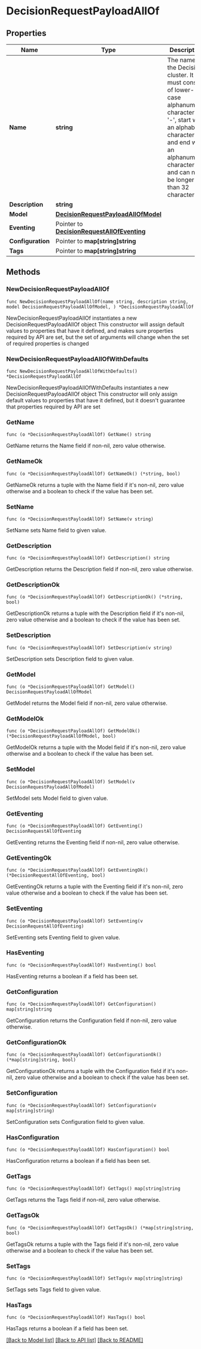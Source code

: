 # DecisionRequestPayloadAllOf

## Properties

Name | Type | Description | Notes
------------ | ------------- | ------------- | -------------
**Name** | **string** | The name of the Decision cluster. It must consist of lower-case alphanumeric characters or &#39;-&#39;, start with an alphabetic character, and end with an alphanumeric character, and can not be longer than 32 characters. | 
**Description** | **string** |  | 
**Model** | [**DecisionRequestPayloadAllOfModel**](DecisionRequestPayloadAllOfModel.md) |  | 
**Eventing** | Pointer to [**DecisionRequestAllOfEventing**](DecisionRequestAllOfEventing.md) |  | [optional] 
**Configuration** | Pointer to **map[string]string** |  | [optional] 
**Tags** | Pointer to **map[string]string** |  | [optional] 

## Methods

### NewDecisionRequestPayloadAllOf

`func NewDecisionRequestPayloadAllOf(name string, description string, model DecisionRequestPayloadAllOfModel, ) *DecisionRequestPayloadAllOf`

NewDecisionRequestPayloadAllOf instantiates a new DecisionRequestPayloadAllOf object
This constructor will assign default values to properties that have it defined,
and makes sure properties required by API are set, but the set of arguments
will change when the set of required properties is changed

### NewDecisionRequestPayloadAllOfWithDefaults

`func NewDecisionRequestPayloadAllOfWithDefaults() *DecisionRequestPayloadAllOf`

NewDecisionRequestPayloadAllOfWithDefaults instantiates a new DecisionRequestPayloadAllOf object
This constructor will only assign default values to properties that have it defined,
but it doesn't guarantee that properties required by API are set

### GetName

`func (o *DecisionRequestPayloadAllOf) GetName() string`

GetName returns the Name field if non-nil, zero value otherwise.

### GetNameOk

`func (o *DecisionRequestPayloadAllOf) GetNameOk() (*string, bool)`

GetNameOk returns a tuple with the Name field if it's non-nil, zero value otherwise
and a boolean to check if the value has been set.

### SetName

`func (o *DecisionRequestPayloadAllOf) SetName(v string)`

SetName sets Name field to given value.


### GetDescription

`func (o *DecisionRequestPayloadAllOf) GetDescription() string`

GetDescription returns the Description field if non-nil, zero value otherwise.

### GetDescriptionOk

`func (o *DecisionRequestPayloadAllOf) GetDescriptionOk() (*string, bool)`

GetDescriptionOk returns a tuple with the Description field if it's non-nil, zero value otherwise
and a boolean to check if the value has been set.

### SetDescription

`func (o *DecisionRequestPayloadAllOf) SetDescription(v string)`

SetDescription sets Description field to given value.


### GetModel

`func (o *DecisionRequestPayloadAllOf) GetModel() DecisionRequestPayloadAllOfModel`

GetModel returns the Model field if non-nil, zero value otherwise.

### GetModelOk

`func (o *DecisionRequestPayloadAllOf) GetModelOk() (*DecisionRequestPayloadAllOfModel, bool)`

GetModelOk returns a tuple with the Model field if it's non-nil, zero value otherwise
and a boolean to check if the value has been set.

### SetModel

`func (o *DecisionRequestPayloadAllOf) SetModel(v DecisionRequestPayloadAllOfModel)`

SetModel sets Model field to given value.


### GetEventing

`func (o *DecisionRequestPayloadAllOf) GetEventing() DecisionRequestAllOfEventing`

GetEventing returns the Eventing field if non-nil, zero value otherwise.

### GetEventingOk

`func (o *DecisionRequestPayloadAllOf) GetEventingOk() (*DecisionRequestAllOfEventing, bool)`

GetEventingOk returns a tuple with the Eventing field if it's non-nil, zero value otherwise
and a boolean to check if the value has been set.

### SetEventing

`func (o *DecisionRequestPayloadAllOf) SetEventing(v DecisionRequestAllOfEventing)`

SetEventing sets Eventing field to given value.

### HasEventing

`func (o *DecisionRequestPayloadAllOf) HasEventing() bool`

HasEventing returns a boolean if a field has been set.

### GetConfiguration

`func (o *DecisionRequestPayloadAllOf) GetConfiguration() map[string]string`

GetConfiguration returns the Configuration field if non-nil, zero value otherwise.

### GetConfigurationOk

`func (o *DecisionRequestPayloadAllOf) GetConfigurationOk() (*map[string]string, bool)`

GetConfigurationOk returns a tuple with the Configuration field if it's non-nil, zero value otherwise
and a boolean to check if the value has been set.

### SetConfiguration

`func (o *DecisionRequestPayloadAllOf) SetConfiguration(v map[string]string)`

SetConfiguration sets Configuration field to given value.

### HasConfiguration

`func (o *DecisionRequestPayloadAllOf) HasConfiguration() bool`

HasConfiguration returns a boolean if a field has been set.

### GetTags

`func (o *DecisionRequestPayloadAllOf) GetTags() map[string]string`

GetTags returns the Tags field if non-nil, zero value otherwise.

### GetTagsOk

`func (o *DecisionRequestPayloadAllOf) GetTagsOk() (*map[string]string, bool)`

GetTagsOk returns a tuple with the Tags field if it's non-nil, zero value otherwise
and a boolean to check if the value has been set.

### SetTags

`func (o *DecisionRequestPayloadAllOf) SetTags(v map[string]string)`

SetTags sets Tags field to given value.

### HasTags

`func (o *DecisionRequestPayloadAllOf) HasTags() bool`

HasTags returns a boolean if a field has been set.


[[Back to Model list]](../README.md#documentation-for-models) [[Back to API list]](../README.md#documentation-for-api-endpoints) [[Back to README]](../README.md)


